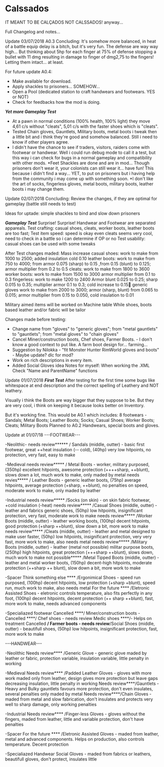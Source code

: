# Calssados
IT MEANT TO BE CALÇADOS NOT CALSSADOS! anyway...
 
Full Changelog and notes...

Update 03/07/2018 
A0.3
Concluding: It's somehow more balanced, in heat of a battle equip delay is a bitch, but it's very fun. The defense are way way high... But thinking about 5hp for each finger at 75% of defense stopping a bullet with 11 dmg resulting in damage to finger of dmg2,75 to the fingers! Letting them intact... at least.

For future update A0.4:
- Make available for download.
- Apply shackles to prisoners... SOMEHOW...
- Open a Pool (dedicated station to craft handwears and footwears. YES or NOT)
- Check for feedbacks how the mod is doing.

***Yet more Gameplay Test***
- At a pawn in normal conditions (100% health, 100% light) they move 4,61 c/s without "cleats", 5,01 c/s with the faster shoes which is "cleats".
- Tested Chain gloves, Gauntlets, Military boots, metal boots i tweak then a little bit and i think they're good and somehow balanced. Still i need to know if other players agree.
- I didn't have the chance to see if traders, visitors, raiders come with footwear or handwear. Well i could run debug mode to call it a test, but this way i can check for bugs in a normal gameplay and compatibility with other mods.
*Feet Shackles are done and are in mod... Though prisoners don't wear it, your colonists can still wear it... have fun! This because i didn't find a way... YET, to put on prisoners but i having help from the community i may come up with something soon.
*I don't like the art of socks, fingerless gloves, metal boots, military boots, leather boots i may change them.



Update 02/07/2018
Concluding: Review the changes, if they are optimal for gameplay (battle still needs to test)

Ideas for uptade:
simple shackles to bind and slow down prisoners

***Gameplay Test***
Surprise! Surprise! Handwear and Footwear are separated appareals. 
Test crafting: casual shoes, cleats, worker boots, leather boots are too fast;
Test item speed: speed is okay even cleats seems very cool, need to check in a battle so i can determine if OP or no
Test usability: casual shoes can be used with some tweaks

After Test changes maded:
Mass increase
casual shoes:
work to make from 1000 to 2500; added insulation cold 0.10
leather boots:
work to make from 750 to 4000; from armor 0.075 (sharp) to 0.15 ,from 0.15 (blunt) to 0.125; armor multiplier from 0.2 to 0.5
cleats:
work to make from 1800 to 3600
worker boots:
work to make from 1500 to 3000
armor multiplier from 0.1 to 0.3
fingerless:
work to make 1200 to 2400
Armor blunt 0.025 to 0.25; sharp 0.015 to 0.35; multiplier armor 0.1 to 0.3; cold increase to 0.15
generic gloves
work to make from 2000 to 3000; armor (sharp, blunt) from 0.065 to 0.015; armor multiplier from 0.15 to 0.050, cold insulation to 0.01

Military aimed items will be worked on Machine table
While shoes, boots based leather and/or fabric will be tailor

Changes made before testing:
* Change name from "gloves" to "generic gloves"; from "metal gauntlets" to "gauntlets"; from "metal gloves" to "chain gloves"
* Cancel Miner/construction boots, Chef shoes, Farmer Boots. - I don't know a good context to put like. A farm boot design for... farming...
* Suggestion by Nilokka - "fit Monster Hunter RimWorld gloves and boots" - Maybe update? dlc for mod?
* Work on rich descriptions in every item.
* Added Social Gloves idea
Notes for myself:
When working the .XML Check "Name and ParentName" functions

Update 01/07/2018
***First Test***
After testing for the first time some bugs like whitespace at end description
and the correct spelling of Leathery and NOT leathery.

Visually i think the Boots are way bigger that they suppose to be. But they are very cool, i think on keeping it because looks better on Inventory.

But it's working fine. 
This would be A0.1 which includes:
8 footwears - Sandals; Metal Boots; Leather Boots; Socks; Casual Shoes; Worker Boots; Cleats; Military Boots
Planned to A0.2 
Handwears, special boots and gloves.

Update at 01/07/18
---FOOTWEAR---

-Neolithic-
needs review****** / Sandals (middle, outter) - basic first footwear, great ++heat insulation (-- cold), (40hp) very low hitpoints, no protection, very fast, easy to make

-Medieval
needs review***** / Metal Boots - worker, military purposed, (350hp) excellent hitpoints, awesome protection (++++sharp, ++blunt), slows down a lot, much work to make, only maded by metal
needs revies***** / Leather Boots - generic leather boots, (75hp) average hitpoints, average protection (+sharp, ++blunt), no penalties on speed, moderate work to make, only maded by leather

-Industrial
needs review***** /Socks (on skin) - on skin fabric footwear, +cold insulation (-heat)
needs review***** /Casual Shoes (middle, outter) - leather and fabrics generic shoes, (50hp) low hitpoints, insignificant protection, very fast, moderate work to make
needs review***** /Worker Boots (middle, outter) - leather working boots, (100hp) decent hitpoints, good protection (+sharp ++blunt), slow down a bit,  more work to make
needs review***** /Cleats (middle, outter) - leather and metal designed to make user faster, (50hp) low hitpoints, insignificant protection, very very fast, more work to make, also needs metal
needs review***** /Military Boots (middle, outter) - leather (metal not possible) militar purpose boots, (250hp) high hitpoints, great protection (+++sharp ++blunt), slows down, much work to make
not possible***** /Metal Tipped Boots (middle, outter) - leather and metal worker boots, (150hp) decent-high hitpoints, moderate protection (++sharp ++ blunt), slow down a bit, more work to make

-Spacer
Think something else **** /Ergonimical Shoes - speed run purposed, (100hp) decent hitpoints, low protection (+sharp +blunt), speed run, much work to make, also needs metal
For the future **** /Eletronic Assisted Shoes - eletronic controls temperature, also fits perfectly in any foot, (100hp) decent hitpoints, decent protection (++ sharp ++blunt), fast, more work to make, needs advanced components

-Specialiazed footwear
Cancelled ****/ Miner/construction boots -
Cancelled ****/ Chef shoes - 
needs review Medic shoes ****/- Helps on treatment
Cancelled ****/ Farmer boots -
needs review****/Social Shoes (middle, outter) - beautifull shoes, (50hp) low hitpoints, insignificant protection, fast, more work to make

---HANDWEAR---

-Neolithic
Needs review**** /Generic Glove - generic glove maded by leather or fabric, protection variable, insulation variable, little penalty in working

-Medieval
Needs review**** /Padded Leather Gloves - gloves with more work maded only from leather, design gives more protection but leave gaps decreasing insulation, little penalty in working
Needs review****/Gauntlets - Heavy and Bulky gauntlets favours more protection, don't even insulates, several penalties only maded by metal
Needs review****/Chain Gloves - maded from metal and slow fabrication, don't insulates and protects very well to sharp damage, only working penalties

-Industrial
Needs review**** /Finger-less Gloves - gloves without the fingers, maded from leather, little and variable protection, don't have penalties

-Spacer
For the future **** /Eletronic Assisted Gloves - maded from leather, metal and advanced components. Helps on production, also controls temperature. Decent protection

-Specialiazed Handwear
Social Gloves - maded from fabrics or leathers, beautifull gloves, don't protect, insulates little
